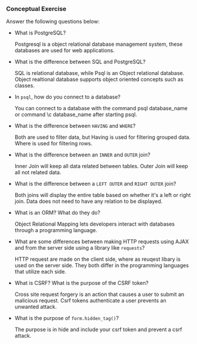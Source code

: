 ### Conceptual Exercise

Answer the following questions below:

- What is PostgreSQL?

  Postgresql is a object relational database management system, these databases are used for web applications. 

- What is the difference between SQL and PostgreSQL?

  SQL is relational database, while Psql is an Object relational database. Object realtional database supports object oriented concepts such as classes.

- In `psql`, how do you connect to a database?

  You can connect to a database with the command psql database_name or command \c database_name after starting psql.

- What is the difference between `HAVING` and `WHERE`?

  Both are used to filter data, but Having is used for filtering grouped data. Where is used for filtering rows.

- What is the difference between an `INNER` and `OUTER` join?

  Inner Join will keep all data related between tables. Outer Join will keep all not related data. 

- What is the difference between a `LEFT OUTER` and `RIGHT OUTER` join?

  Both joins will display the entire table based on whether it's a left or right join. Data does not need to have any relation to be displayed.

- What is an ORM? What do they do?

  Object Relational Mapping lets developers interact with databases through a programming language.

- What are some differences between making HTTP requests using AJAX 
  and from the server side using a library like `requests`?

  HTTP request are made on the client side, where as reuqest libary is used on the server side. They both differ in the programming languages that utilize each side.

- What is CSRF? What is the purpose of the CSRF token?

  Cross site request forgery is an action that causes a user to submit an malicious request. Csrf tokens authenticate a user prevents an unwanted attack.

- What is the purpose of `form.hidden_tag()`?

  The purpose is in hide and include your csrf token and prevent a csrf attack.
